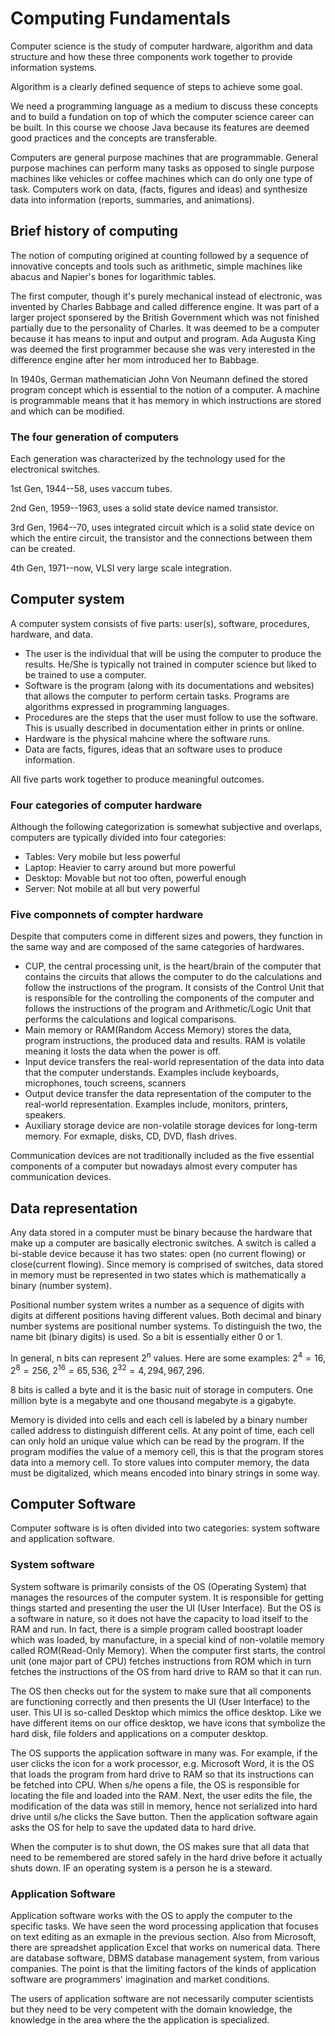# Computing Fundamentals
Computer science is the study of computer hardware, algorithm and data structure and how these three components work together to provide information systems.

Algorithm is a clearly defined sequence of steps to achieve some goal.

We need a programming language as a medium to discuss these concepts and to build a fundation on top of which the computer science career can be built. In this course we choose Java because its features are deemed good practices and the concepts are transferable.

Computers are general purpose machines that are programmable. General purpose machines can perform many tasks as opposed to single purpose machines like vehicles or coffee machines which can do only one type of task. Computers work on data, (facts, figures and ideas) and synthesize data into information (reports, summaries, and animations).

## Brief history of computing
The notion of computing origined at counting followed by a sequence of innovative concepts and tools such as arithmetic, simple machines like abacus and Napier's bones for logarithmic tables.

The first computer, though it's purely mechanical instead of electronic, was invented by Charles Babbage and called difference engine. It was part of a larger project sponsered by the British Government which was not finished partially due to the personality of Charles. It was deemed to be a computer because it has means to input and output and program. Ada Augusta King was deemed the first programmer because she was very interested in the difference engine after her mom introduced her to Babbage.

In 1940s, German mathematician John Von Neumann defined the stored program concept which is essential to the notion of a computer. A machine is programmable means that it has memory in which instructions are stored and which can be modified.

### The four generation of computers
Each generation was characterized by the technology used for the electronical switches.

1st Gen, 1944--58, uses vaccum tubes.

2nd Gen, 1959--1963, uses a solid state device named transistor.

3rd Gen, 1964--70, uses integrated circuit which is a solid state device on which the entire circuit, the transistor and the connections between them can be created.

4th Gen, 1971--now, VLSI very large scale integration.

## Computer system
A computer system consists of five parts: user(s), software, procedures, hardware, and data.

- The user is the individual that will be using the computer to produce the results. He/She is typically not trained in computer science but liked to be trained to use a computer.
- Software is the program (along with its documentations and websites) that allows the computer to  perform certain tasks. Programs are algorithms expressed in programming languages.
- Procedures are the steps that the user must follow to use the software. This is usually described in documentation either in prints or online.
- Hardware is the physical mahcine where the software runs.
- Data are facts, figures, ideas that an software uses to produce information.

All five parts work together to produce meaningful outcomes.

### Four categories of computer hardware
Although the following categorization is somewhat subjective and overlaps, computers are typically divided into four categories:
- Tables: Very mobile but less powerful
- Laptop: Heavier to carry around but more powerful
- Desktop: Movable but not too often, powerful enough
- Server: Not mobile at all but very powerful

### Five componnets of compter hardware
Despite that computers come in different sizes and powers, they function in the same way and are composed of the same categories of hardwares.
- CUP, the central processing unit, is the heart/brain of the computer that contains the circuits that allows the computer to do the calculations and follow the instructions of the program. It consists of the Control Unit that is responsible for the controlling the components of the computer and follows the instructions of the program and Arithmetic/Logic Unit that performs the calculations and logical comparisons.
- Main memory or RAM(Random Access Memory) stores the data, program instructions, the produced data and results. RAM is volatile meaning it losts the data when the power is off.
- Input device transfers the real-world representation of the data into data that the computer understands. Examples include keyboards, microphones, touch screens, scanners
- Output device transfer the data representation of the computer to the real-world representation. Examples include, monitors, printers, speakers.
- Auxiliary storage device are non-volatile storage devices for long-term memory. For exmaple, disks, CD, DVD, flash drives.

Communication devices are not traditionally included as the five essential components of a computer but nowadays almost every computer has communication devices.

## Data representation
Any data stored in a computer must be binary because the hardware that make up a computer are basically electronic switches. A switch is called a bi-stable device because it has two states: open (no current flowing) or close(current flowing). Since memory is comprised of switches, data stored in memory must be represented in two states which is mathematically a binary (number system).

Positional number system writes a number as a sequence of digits with digits at different positions having different values. Both decimal and binary number systems are positional number systems. To distinguish the two, the name bit (binary digits) is used. So a bit is essentially either 0 or 1.

In general, n bits can represent $2^n$ values. Here are some examples:
$2^4 = 16$, $2^8=256$, $2^{16}=65,536$, $2^{32}=4,294,967,296$.

8 bits is called a byte and it is the basic nuit of storage in computers. One million byte is a megabyte and one thousand megabyte is a gigabyte.

Memory is divided into cells and each cell is labeled by a binary number called address to distinguish different cells. At any point of time, each cell can only hold an unique value which can be read by the program. If the program modifies the value of a memory cell, this is that the program stores data into a memory cell. To store values into computer memory, the data must be digitalized, which means encoded into binary strings in some way.

## Computer Software
Computer software is is often divided into two categories: system software and application software.

### System software
System software is primarily consists of the OS (Operating System) that manages the resources of the computer system. It is responsible for getting things started and presenting the user the UI (User Interface). But the OS is a software in nature, so it does not have the capacity to load itself to the RAM and run. In fact, there is a simple program called boostrapt loader which was loaded, by manufacture, in a special kind of non-volatile memory called ROM(Read-Only Memory). When the computer first starts, the control unit (one major part of CPU) fetches instructions from ROM which in turn fetches the instructions of the OS from hard drive to RAM so that it can run.

The OS then checks out for the system to make sure that all components are functioning correctly and then presents the UI (User Interface) to the user. This UI is so-called Desktop which mimics the office desktop. Like we have different items on our office desktop, we have icons that symbolize the hard disk, file folders and applications on a computer desktop.

The OS supports the application software in many was. For example, if the user clicks the icon for a work processor, e.g. Microsoft Word, it is the OS that loads the program from hard drive to RAM so that its instructions can be fetched into CPU. When s/he opens a file, the OS is responsible for locating the file and loaded into the RAM. Next, the user edits the file, the modification of the data was still in memory, hence not serialized into hard drive until s/he clicks the Save button. Then the application software again asks the OS for help to save the updated data to hard drive.

When the computer is to shut down, the OS makes sure that all data that need to be remembered are stored safely in the hard drive before it actually shuts down. IF an operating system is a person he is a steward.

### Application Software
Application software works with the OS to apply the computer to the specific tasks. We have seen the word processing application that focuses on text editing as an exmaple in the previous section. Also from Microsoft, there are spreadshet application Excel that works on numerical data. There are database software, DBMS database management system, from various companies. The point is that the limiting factors of the kinds of application software are programmers' imagination and market conditions.

The users of application software are not necessarily computer scientists but they need to be very competent with the domain knowledge, the knowledge in the area where the the application is specialized.